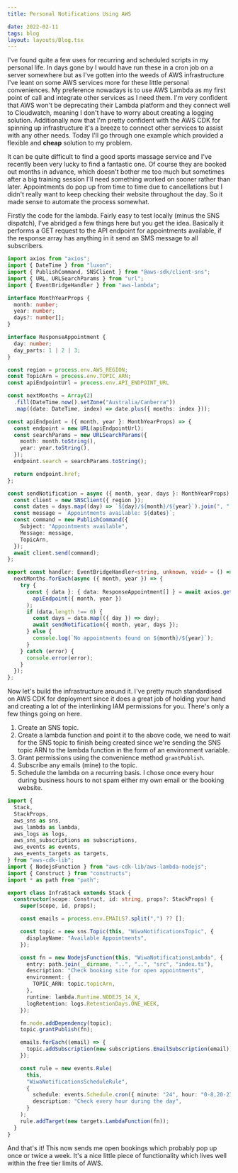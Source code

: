 ```yaml
---
title: Personal Notifications Using AWS

date: 2022-02-11
tags: blog
layout: layouts/Blog.tsx
---
```


I've found quite a few uses for recurring and scheduled scripts in my personal life. In days gone by I would have run these in a cron job on a server somewhere but as I've gotten into the weeds of AWS infrastructure I've leant on some AWS services more for these little personal conveniences. My preference nowadays is to use AWS Lambda as my first point of call and integrate other services as I need them. I'm very confident that AWS won't be deprecating their Lambda platform and they connect well to Cloudwatch, meaning I don't have to worry about creating a logging solution. Additionally now that I'm pretty confident with the AWS CDK for spinning up infrastructure it's a breeze to connect other services to assist with any other needs. Today I'll go through one example which provided a flexible and **cheap** solution to my problem.

<!--more-->

It can be quite difficult to find a good sports massage service and I've recently been very lucky to find a fantastic one. Of course they are booked out months in advance, which doesn't bother me too much but sometimes after a big training session I'll need something worked on sooner rather than later. Appointments do pop up from time to time due to cancellations but I didn't really want to keep checking their website throughout the day. So it made sense to automate the process somewhat.

Firstly the code for the lambda. Fairly easy to test locally (minus the SNS dispatch), I've abridged a few things here but you get the idea. Basically it performs a GET request to the API endpoint for appointments available, if the response array has anything in it send an SMS message to all subscribers.

```ts
import axios from "axios";
import { DateTime } from "luxon";
import { PublishCommand, SNSClient } from "@aws-sdk/client-sns";
import { URL, URLSearchParams } from "url";
import { EventBridgeHandler } from "aws-lambda";

interface MonthYearProps {
  month: number;
  year: number;
  days?: number[];
}

interface ResponseAppointment {
  day: number;
  day_parts: 1 | 2 | 3;
}

const region = process.env.AWS_REGION;
const TopicArn = process.env.TOPIC_ARN;
const apiEndpointUrl = process.env.API_ENDPOINT_URL

const nextMonths = Array(2)
  .fill(DateTime.now().setZone("Australia/Canberra"))
  .map((date: DateTime, index) => date.plus({ months: index }));

const apiEndpoint = ({ month, year }: MonthYearProps) => {
  const endpoint = new URL(apiEndpointUrl);
  const searchParams = new URLSearchParams({
    month: month.toString(),
    year: year.toString(),
  });
  endpoint.search = searchParams.toString();

  return endpoint.href;
};

const sendNotification = async ({ month, year, days }: MonthYearProps) => {
  const client = new SNSClient({ region });
  const dates = days.map((day) => `${day}/${month}/${year}`).join(", ");
  const message = `Appointments available: ${dates}`;
  const command = new PublishCommand({
    Subject: "Appointments available",
    Message: message,
    TopicArn,
  });
  await client.send(command);
};

export const handler: EventBridgeHandler<string, unknown, void> = () => {
  nextMonths.forEach(async ({ month, year }) => {
    try {
      const { data }: { data: ResponseAppointment[] } = await axios.get(
        apiEndpoint({ month, year })
      );
      if (data.length !== 0) {
        const days = data.map(({ day }) => day);
        await sendNotification({ month, year, days });
      } else {
        console.log(`No appointments found on ${month}/${year}`);
      }
    } catch (error) {
      console.error(error);
    }
  });
};
```

Now let's build the infrastructure around it. I've pretty much standardised on AWS CDK for deployment since it does a great job of holding your hand and creating a lot of the interlinking IAM permissions for you. There's only a few things going on here.

1. Create an SNS topic.
2. Create a lambda function and point it to the above code, we need to wait for the SNS topic to finish being created since we're sending the SNS topic ARN to the lambda function in the form of an environment variable.
3. Grant permissions using the convenience method `grantPublish`.
4. Subscribe any emails (mine) to the topic.
5. Schedule the lambda on a recurring basis. I chose once every hour during business hours to not spam either my own email or the booking website.


```ts
import {
  Stack,
  StackProps,
  aws_sns as sns,
  aws_lambda as lambda,
  aws_logs as logs,
  aws_sns_subscriptions as subscriptions,
  aws_events as events,
  aws_events_targets as targets,
} from "aws-cdk-lib";
import { NodejsFunction } from "aws-cdk-lib/aws-lambda-nodejs";
import { Construct } from "constructs";
import * as path from "path";

export class InfraStack extends Stack {
  constructor(scope: Construct, id: string, props?: StackProps) {
    super(scope, id, props);

    const emails = process.env.EMAILS?.split(",") ?? [];

    const topic = new sns.Topic(this, "WiwaNotificationsTopic", {
      displayName: "Available Appointments",
    });

    const fn = new NodejsFunction(this, "WiwaNotificationsLambda", {
      entry: path.join(__dirname, "..", "..", "src", "index.ts"),
      description: "Check booking site for open appointments",
      environment: {
        TOPIC_ARN: topic.topicArn,
      },
      runtime: lambda.Runtime.NODEJS_14_X,
      logRetention: logs.RetentionDays.ONE_WEEK,
    });

    fn.node.addDependency(topic);
    topic.grantPublish(fn);

    emails.forEach((email) => {
      topic.addSubscription(new subscriptions.EmailSubscription(email));
    });

    const rule = new events.Rule(
      this,
      "WiwaNotificationsScheduleRule",
      {
        schedule: events.Schedule.cron({ minute: "24", hour: "0-8,20-23" }),
        description: "Check every hour during the day",
      }
    );
    rule.addTarget(new targets.LambdaFunction(fn));
  }
}
```

And that's it! This now sends me open bookings which probably pop up once or twice a week. It's a nice little piece of functionality which lives well within the free tier limits of AWS.
